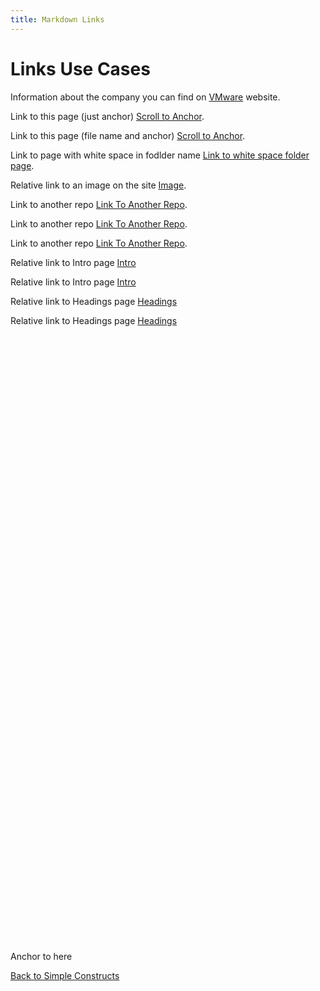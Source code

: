 ```yaml
---
title: Markdown Links
---
```


# Links Use Cases

Information about the company you can find on [VMware](https://www.vmware.com) website.

Link to this page (just anchor) [Scroll to Anchor](#sample_id).

Link to this page (file name and anchor) [Scroll to Anchor](7Links.html?id=5#sample_id).

Link to page with white space in fodlder name [Link to white space folder page](super%20folder/links.md#sample_id).

Relative link to an image on the site [Image](images/tn-workstation-pro-16.jpg).

Link to another repo [Link To Another Repo](/md2docs-testbed-copy/1intro.md).

Link to another repo [Link To Another Repo](/md2docs-testbed-copy/markdown/1intro.md).

Link to another repo [Link To Another Repo](/md2docs-testbed/text-file.txt).


Relative link to Intro page [Intro](1Intro.md)

Relative link to Intro page [Intro](1Intro.md)

Relative link to Headings page [Headings](2Headings.md)

Relative link to Headings page [Headings](2Headings.md)


<a id="sample_id" style="margin-top: 1000px; display: block">Anchor to here</a>

[Back to Simple Constructs](../SimpleConstructs.md)
